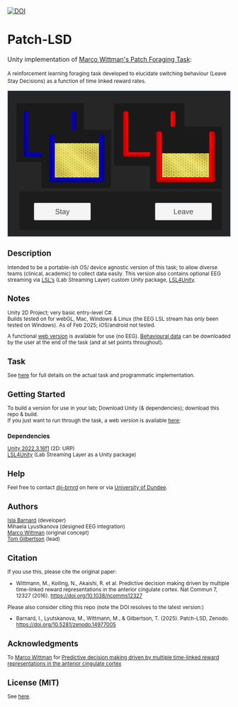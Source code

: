 
[![DOI](https://zenodo.org/badge/DOI/10.5281/zenodo.14977005.svg)](https://doi.org/10.5281/zenodo.14977005)

# Patch-LSD
Unity implementation of  <a  href="https://doi.org/10.1038/ncomms12327"  target="_blank">Marco Wittman's Patch Foraging Task</a>:


<small> A reinforcement learning foraging task developed to elucidate switching behaviour (Leave Stay Decisions) as a function of time linked reward rates.


![alt text](Assets/Resources/Screenshots/combo.png)


## Description
Intended to be a portable-ish OS/ device agnostic version of this task; to allow diverse teams (clinical, academic) to collect data easily. This version also contains optional EEG streaming via  <a  href="https://labstreaminglayer.readthedocs.io/index.html"  target="_blank">LSL's</a> (Lab Streaming Layer) custom Unity package,  <a  href="https://github.com/labstreaminglayer/LSL4Unity"  target="_blank">LSL4Unity</a>.


## Notes
Unity 2D Project; very basic entry-level C#.\
Builds tested on for webGL, Mac, Windows & Linux (the EEG LSL stream has only been tested on Windows). As of Feb 2025; iOS/android not tested.

A functional  <a  href="https://i-brnrd.github.io/patchLSD/"  target="_blank">web version</a> is available for use (no EEG). [Behavioural data](/TASK/Data) can be downloaded by the user at the end of the task (and at set points throughout).

## Task
See [here](/TASK.md) for full details on the actual task and programmatic implementation.

## Getting Started
To build a version for use in your lab; Download Unity (& dependencies); download this repo & build.\
If you just want to run through the task, a web version is available <a  href="https://i-brnrd.github.io/patchLSD/"  target="_blank">here</a>;

### Dependencies

 <a  href="https://unity.com/releases/editor/whats-new/2022.3.16"  target="_blank">Unity 2022.3.16f1</a> (2D: URP)\
  <a  href="https://labstreaminglayer.readthedocs.io/index.html"  target="_blank">LSL4Unity</a> (Lab Streaming Layer as a Unity package)

## Help
Feel free to contact [@i-brnrd](https://github.com/i-brnrd) on here or via [University of Dundee](https://www.dundee.ac.uk/people/isla-barnard).

## Authors
[Isla Barnard](https://i-brnrd.github.io) (developer)\
Mihaela Lyustkanova (designed EEG integration)\
[Marco Wittman](https://www.wittmann-lab.com/contact) (original concept)\
[Tom Gilbertson](https://tom-gilbertsons-lab.github.io) (lead)

## Citation
If you use this, please cite the original paper:

* Wittmann, M., Kolling, N., Akaishi, R. et al. Predictive decision making driven by multiple time-linked reward representations in the anterior cingulate cortex. Nat Commun 7, 12327 (2016). https://doi.org/10.1038/ncomms12327

Please also consider citing this repo (note the DOI resolves to the latest version:)

* Barnard, I., Lyutskanova, M., Wittmann, M., & Gilbertson, T. (2025). Patch-LSD, Zenodo. https://doi.org/10.5281/zenodo.14977005

## Acknowledgments
To [Marco Wittman](https://www.wittmann-lab.com/contact) for <a  href="https://doi.org/10.1038/ncomms12327"  target="_blank">Predictive decision making driven by multiple time-linked reward representations in the anterior cingulate cortex</a>

## License (MIT)
See [here](/LICENSE).
